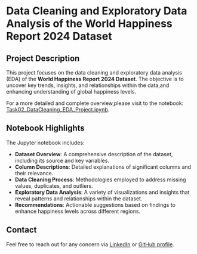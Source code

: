 # Data Cleaning and Exploratory Data Analysis of the World Happiness Report 2024 Dataset

## Project Description
This project focuses on the data cleaning and exploratory data analysis (EDA) of the **World Happiness Report 2024 Dataset**. The objective is to uncover key trends, insights, and relationships within the data,and enhancing  understanding of global happiness levels.

For a more detailed and complete overview,please visit to the notebook: [Task02_DataCleaning_EDA_Project.ipynb](https://github.com/ibtj21/PRODIGY_DS_02/blob/main/Task02_DataCleaning_EDA_Project.ipynb).

## Notebook Highlights
The Jupyter notebook includes:
- **Dataset Overview**: A comprehensive description of the dataset, including its source and key variables.
- **Column Descriptions**: Detailed explanations of significant columns and their relevance.
- **Data Cleaning Process**: Methodologies employed to address missing values, duplicates, and outliers.
- **Exploratory Data Analysis**: A variety of visualizations and insights that reveal patterns and relationships within the dataset.
- **Recommendations**: Actionable suggestions based on findings to enhance happiness levels across different regions.

## Contact
Feel free to reach out for any concern  via 
[LinkedIn](https://www.linkedin.com/in/hana-hailemariam-gashaw-3810a831a/) or [GitHub profile](https://github.com/ibtj21).


